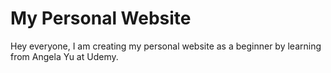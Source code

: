 # My Personal Website
Hey everyone,
I am creating my personal website as a beginner by learning from Angela Yu at Udemy.
